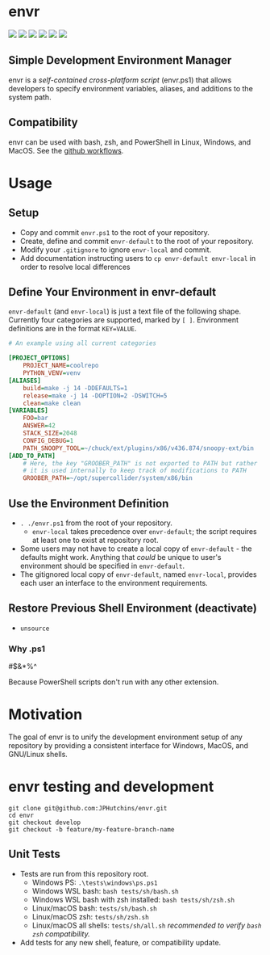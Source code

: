 # envr

![](https://byob.yarr.is/JPHutchins/envr/ubuntu_bash)
![](https://byob.yarr.is/JPHutchins/envr/ubuntu_zsh)
![](https://byob.yarr.is/JPHutchins/envr/windows_ps_core)
![](https://byob.yarr.is/JPHutchins/envr/windows_ps)
![](https://byob.yarr.is/JPHutchins/envr/mac_zsh)
![](https://byob.yarr.is/JPHutchins/envr/mac_bash)

## Simple Development Environment Manager

envr is a *self-contained cross-platform script* (envr.ps1) that allows developers to specify environment variables, aliases, and additions to the system path.

## Compatibility

envr can be used with bash, zsh, and PowerShell in Linux, Windows, and MacOS.  See the [github workflows](.github/workflows).

# Usage

## Setup

* Copy and commit `envr.ps1` to the root of your repository.
* Create, define and commit `envr-default` to the root of your repository.
* Modify your `.gitignore` to ignore `envr-local` and commit.
* Add documentation instructing users to `cp envr-default envr-local` in order to resolve local differences

## Define Your Environment in envr-default

`envr-default` (and `envr-local`) is just a text file of the following shape.  Currently four categories are supported, marked by `[ ]`.  Environment definitions are in the format `KEY=VALUE`.

```ini
# An example using all current categories

[PROJECT_OPTIONS]
    PROJECT_NAME=coolrepo
    PYTHON_VENV=venv
[ALIASES]
    build=make -j 14 -DDEFAULTS=1
    release=make -j 14 -DOPTION=2 -DSWITCH=5
    clean=make clean
[VARIABLES]
    FOO=bar
    ANSWER=42
    STACK_SIZE=2048
    CONFIG_DEBUG=1
    PATH_SNOOPY_TOOL=~/chuck/ext/plugins/x86/v436.874/snoopy-ext/bin
[ADD_TO_PATH]
    # Here, the key "GROOBER_PATH" is not exported to PATH but rather
    # it is used internally to keep track of modifications to PATH
    GROOBER_PATH=~/opt/supercollider/system/x86/bin
```

## Use the Environment Definition

* `. ./envr.ps1` from the root of your repository.
  * `envr-local` takes precedence over `envr-default`; the script requires at least one to exist at repository root.
* Some users may not have to create a local copy of `envr-default` - the defaults might work.  Anything that *could* be unique to user's environment should be specified in `envr-default`.
* The gitignored local copy of `envr-default`, named `envr-local`, provides each user an interface to the environment requirements.

## Restore Previous Shell Environment (deactivate)

* `unsource`

### Why .ps1

#$&*%^

Because PowerShell scripts don't run with any other extension.

# Motivation

The goal of envr is to unify the development environment setup of any repository by providing a consistent interface for Windows, MacOS, and GNU/Linux shells.

# envr testing and development

```
git clone git@github.com:JPHutchins/envr.git
cd envr
git checkout develop
git checkout -b feature/my-feature-branch-name
```

## Unit Tests

* Tests are run from this repository root.
  * Windows PS: `.\tests\windows\ps.ps1`
  * Windows WSL bash: `bash tests/sh/bash.sh`
  * Windows WSL bash with zsh installed: `bash tests/sh/zsh.sh`
  * Linux/macOS bash: `tests/sh/bash.sh`
  * Linux/macOS zsh: `tests/sh/zsh.sh`
  * Linux/macOS all shells: `tests/sh/all.sh` *recommended to verify `bash` `zsh` compatibility.*
* Add tests for any new shell, feature, or compatibility update.